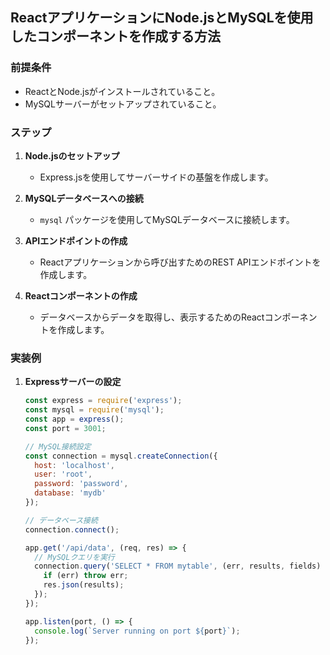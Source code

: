 ## ReactアプリケーションにNode.jsとMySQLを使用したコンポーネントを作成する方法

### 前提条件
- ReactとNode.jsがインストールされていること。
- MySQLサーバーがセットアップされていること。

### ステップ

1. **Node.jsのセットアップ**
   - Express.jsを使用してサーバーサイドの基盤を作成します。

2. **MySQLデータベースへの接続**
   - `mysql` パッケージを使用してMySQLデータベースに接続します。

3. **APIエンドポイントの作成**
   - Reactアプリケーションから呼び出すためのREST APIエンドポイントを作成します。

4. **Reactコンポーネントの作成**
   - データベースからデータを取得し、表示するためのReactコンポーネントを作成します。

### 実装例

1. **Expressサーバーの設定**

   ```javascript
   const express = require('express');
   const mysql = require('mysql');
   const app = express();
   const port = 3001;

   // MySQL接続設定
   const connection = mysql.createConnection({
     host: 'localhost',
     user: 'root',
     password: 'password',
     database: 'mydb'
   });

   // データベース接続
   connection.connect();

   app.get('/api/data', (req, res) => {
     // MySQLクエリを実行
     connection.query('SELECT * FROM mytable', (err, results, fields) => {
       if (err) throw err;
       res.json(results);
     });
   });

   app.listen(port, () => {
     console.log(`Server running on port ${port}`);
   });
